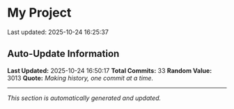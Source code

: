 # My Project


Last updated: 2025-10-24 16:25:37








































































































































































































































































































































































































































## Auto-Update Information

**Last Updated:** 2025-10-24 16:50:17
**Total Commits:** 33
**Random Value:** 3013
**Quote:** _Making history, one commit at a time._

---
_This section is automatically generated and updated._